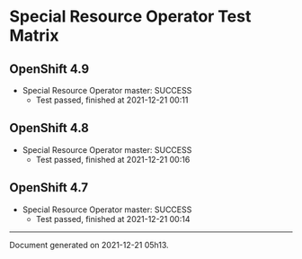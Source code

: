 
Special Resource Operator Test Matrix
=====================================

OpenShift 4.9
-------------



* Special Resource Operator master: SUCCESS
  - Test passed, finished at 2021-12-21 00:11

OpenShift 4.8
-------------



* Special Resource Operator master: SUCCESS
  - Test passed, finished at 2021-12-21 00:16

OpenShift 4.7
-------------



* Special Resource Operator master: SUCCESS
  - Test passed, finished at 2021-12-21 00:14

---
Document generated on 2021-12-21 05h13.
